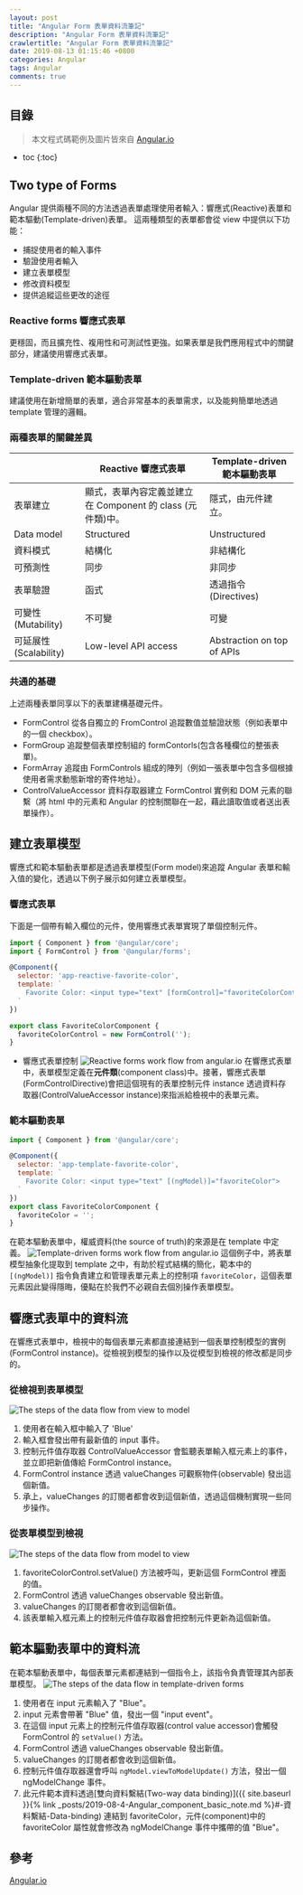 ```yaml
---
layout: post
title: "Angular Form 表單資料流筆記"
description: "Angular Form 表單資料流筆記"
crawlertitle: "Angular Form 表單資料流筆記"
date: 2019-08-13 01:15:46 +0800
categories: Angular
tags: Angular
comments: true
---
```


## 目錄
> 本文程式碼範例及圖片皆來自 [Angular.io](http://angular.io)

- toc
{:toc}

## Two type of Forms

Angular 提供兩種不同的方法透過表單處理使用者輸入：響應式(Reactive)表單和範本驅動(Template-driven)表單。
這兩種類型的表單都會從 view 中提供以下功能：

- 捕捉使用者的輸入事件
- 驗證使用者輸入
- 建立表單模型
- 修改資料模型
- 提供追縱這些更改的途徑

### Reactive forms 響應式表單

更穩固，而且擴充性、複用性和可測試性更強。如果表單是我們應用程式中的關鍵部分，建議使用響應式表單。

### Template-driven 範本驅動表單

建議使用在新增簡單的表單，適合非常基本的表單需求，以及能夠簡單地透過 template 管理的邏輯。

### 兩種表單的關鍵差異

|                       | Reactive 響應式表單                                | Template-driven 範本驅動表單 |
| --------------------- | -------------------------------------------------- | ---------------------------- |
| 表單建立              | 顯式，表單內容定義並建立在 Component 的 class (元件類)中。 | 隱式，由元件建立。           |
| Data model            | Structured                                         | Unstructured                 |
| 資料模式              | 結構化                                             | 非結構化                     |
| 可預測性              | 同步                                               | 非同步                       |
| 表單驗證              | 函式                                               | 透過指令(Directives)         |
| 可變性(Mutability)    | 不可變                                             | 可變                         |
| 可延展性(Scalability) | Low-level API access                               | Abstraction on top of APIs   |

### 共通的基礎

上述兩種表單同享以下的表單建構基礎元件。

- FormControl 從各自獨立的 FromControl 追蹤數值並驗證狀態（例如表單中的一個 checkbox）。
- FormGroup 追蹤整個表單控制組的 formContorls(包含各種欄位的整張表單)。
- FormArray 追蹤由 FormControls 組成的陣列（例如一張表單中包含多個根據使用者需求動態新增的寄件地址）。
- ControlValueAccessor 資料存取器建立 FormControl 實例和 DOM 元素的聯繫（將 html 中的元素和 Angular 的控制關聯在一起，藉此讀取值或者送出表單操作）。

## 建立表單模型

響應式和範本驅動表單都是透過表單模型(Form model)來追蹤 Angular 表單和輸入值的變化，透過以下例子展示如何建立表單模型。

### 響應式表單

下面是一個帶有輸入欄位的元件，使用響應式表單實現了單個控制元件。

```javascript
import { Component } from '@angular/core';
import { FormControl } from '@angular/forms';

@Component({
  selector: 'app-reactive-favorite-color',
  template: `
    Favorite Color: <input type="text" [formControl]="favoriteColorControl">
  `
})

export class FavoriteColorComponent {
  favoriteColorControl = new FormControl('');
}

```
- 響應式表單控制
![Reactive forms work flow from angular.io](https://i.imgur.com/Z71J318.png)
在響應式表單中，表單模型定義在**元件類**(component class)中。接著，響應式表單(FormControlDirective)會把這個現有的表單控制元件 instance 透過資料存取器(ControlValueAccessor instance)來指派給檢視中的表單元素。

### 範本驅動表單
```javascript
import { Component } from '@angular/core';

@Component({
  selector: 'app-template-favorite-color',
  template: `
    Favorite Color: <input type="text" [(ngModel)]="favoriteColor">
  `
})
export class FavoriteColorComponent {
  favoriteColor = '';
}
```
在範本驅動表單中，權威資料(the source of truth)的來源是在 template 中定義。
![Template-driven forms work flow from angular.io](https://i.imgur.com/fyi0Iv0.png)
這個例子中，將表單模型抽象化提取到 template 之中，有助於程式結構的簡化，範本中的 `[(ngModel)]` 指令負責建立和管理表單元素上的控制項 `favoriteColor`，這個表單元素因此變得隱晦，優點在於我們不必親自去個別操作表單模型。

## 響應式表單中的資料流
在響應式表單中，檢視中的每個表單元素都直接連結到一個表單控制模型的實例(FormControl instance)。從檢視到模型的操作以及從模型到檢視的修改都是同步的。

### 從檢視到表單模型
  ![The steps of the data flow from view to model](https://i.imgur.com/GrRlWP2.png)
  1. 使用者在輸入框中輸入了 'Blue'
  2. 輸入框會發出帶有最新值的 input 事件。
  3. 控制元件值存取器 ControlValueAccessor 會監聽表單輸入框元素上的事件，並立即把新值傳給 FormControl instance。
  4. FormControl instance 透過 valueChanges 可觀察物件(observable) 發出這個新值。
  5. 承上，valueChanges 的訂閱者都會收到這個新值，透過這個機制實現一些同步操作。

### 從表單模型到檢視
  ![The steps of the data flow from model to view](https://i.imgur.com/6hszF9Q.png)
  1. favoriteColorControl.setValue() 方法被呼叫，更新這個 FormControl 裡面的值。
  2. FormControl 透過 valueChanges observable 發出新值。 
  3. valueChanges 的訂閱者都會收到這個新值。
  4. 該表單輸入框元素上的控制元件值存取器會把控制元件更新為這個新值。

## 範本驅動表單中的資料流

在範本驅動表單中，每個表單元素都連結到一個指令上，該指令負責管理其內部表單模型。
![The steps of the data flow in template-driven forms](https://i.imgur.com/WWsrKFt.png)
1. 使用者在 input 元素輸入了 "Blue"。
2. input 元素會帶著 "Blue" 值，發出一個 "input event"。
3. 在這個 input 元素上的控制元件值存取器(control value accessor)會觸發 FormControl 的 `setValue()` 方法。
4. FormControl 透過 valueChanges observable 發出新值。
5. valueChanges 的訂閱者都會收到這個新值。
6. 控制元件值存取器還會呼叫 `ngModel.viewToModelUpdate()` 方法，發出一個 ngModelChange 事件。
7. 此元件範本資料透過[雙向資料繫結(Two-way data binding)]({{ site.baseurl }}{% link _posts/2019-08-4-Angular_component_basic_note.md %}#-資料繫結-Data-binding) 連結到 favoriteColor，元件(component)中的 favoriteColor 屬性就會修改為 ngModelChange 事件中攜帶的值 "Blue"。

## 參考

[Angular.io](https://angular.tw/guide/forms-overview)
